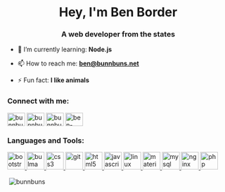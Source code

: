 <h1 align="center">Hey, I'm Ben Border</h1>
<h3 align="center">A web developer from the states</h3>

- 🌱 I’m currently learning: **Node.js**

- 📫 How to reach me: **ben@bunnbuns.net**

- ⚡ Fun fact: **I like animals**

<p align="left">
<h3 align="left">Connect with me:</h3>
<a href="https://codepen.io/bunnbuns" target="blank"><img align="center" src="https://cdn.jsdelivr.net/npm/simple-icons@3.0.1/icons/codepen.svg" alt="bunnbuns" height="30" width="40" /></a>
<a href="https://dev.to/bunnbuns" target="blank"><img align="center" src="https://cdn.jsdelivr.net/npm/simple-icons@3.0.1/icons/dev-dot-to.svg" alt="bunnbuns" height="30" width="40" /></a>
<a href="https://twitter.com/bunnbunsandben" target="blank"><img align="center" src="https://cdn.jsdelivr.net/npm/simple-icons@3.0.1/icons/twitter.svg" alt="bunnbunsandben" height="30" width="40" /></a>
<a href="https://linkedin.com/in/ben-border" target="blank"><img align="center" src="https://cdn.jsdelivr.net/npm/simple-icons@3.0.1/icons/linkedin.svg" alt="ben-border" height="30" width="40" /></a>
</p>

<h3 align="left">Languages and Tools:</h3>
<p align="left"> <a href="https://getbootstrap.com" target="_blank"> <img src="https://devicons.github.io/devicon/devicon.git/icons/bootstrap/bootstrap-plain.svg" alt="bootstrap" width="40" height="40"/> </a> <a href="https://bulma.io/" target="_blank"> <img src="https://raw.githubusercontent.com/gilbarbara/logos/804dc257b59e144eaca5bc6ffd16949752c6f789/logos/bulma.svg" alt="bulma" width="40" height="40"/> </a> <a href="https://www.w3schools.com/css/" target="_blank"> <img src="https://devicons.github.io/devicon/devicon.git/icons/css3/css3-original-wordmark.svg" alt="css3" width="40" height="40"/> </a> <a href="https://git-scm.com/" target="_blank"> <img src="https://www.vectorlogo.zone/logos/git-scm/git-scm-icon.svg" alt="git" width="40" height="40"/> </a> <a href="https://www.w3.org/html/" target="_blank"> <img src="https://devicons.github.io/devicon/devicon.git/icons/html5/html5-original-wordmark.svg" alt="html5" width="40" height="40"/> </a> <a href="https://developer.mozilla.org/en-US/docs/Web/JavaScript" target="_blank"> <img src="https://devicons.github.io/devicon/devicon.git/icons/javascript/javascript-original.svg" alt="javascript" width="40" height="40"/> </a> <a href="https://www.linux.org/" target="_blank"> <img src="https://devicons.github.io/devicon/devicon.git/icons/linux/linux-original.svg" alt="linux" width="40" height="40"/> </a> <a href="https://materializecss.com/" target="_blank"> <img src="https://raw.githubusercontent.com/prplx/svg-logos/5585531d45d294869c4eaab4d7cf2e9c167710a9/svg/materialize.svg" alt="materialize" width="40" height="40"/> </a> <a href="https://www.mysql.com/" target="_blank"> <img src="https://devicons.github.io/devicon/devicon.git/icons/mysql/mysql-original-wordmark.svg" alt="mysql" width="40" height="40"/> </a> <a href="https://www.nginx.com" target="_blank"> <img src="https://devicons.github.io/devicon/devicon.git/icons/nginx/nginx-original.svg" alt="nginx" width="40" height="40"/> </a> <a href="https://www.php.net" target="_blank"> <img src="https://devicons.github.io/devicon/devicon.git/icons/php/php-original.svg" alt="php" width="40" height="40"/> </a> </p>

<p>&nbsp;<img align="center" src="https://github-readme-stats.vercel.app/api?username=bunnbuns&show_icons=true" alt="bunnbuns" /></p>


